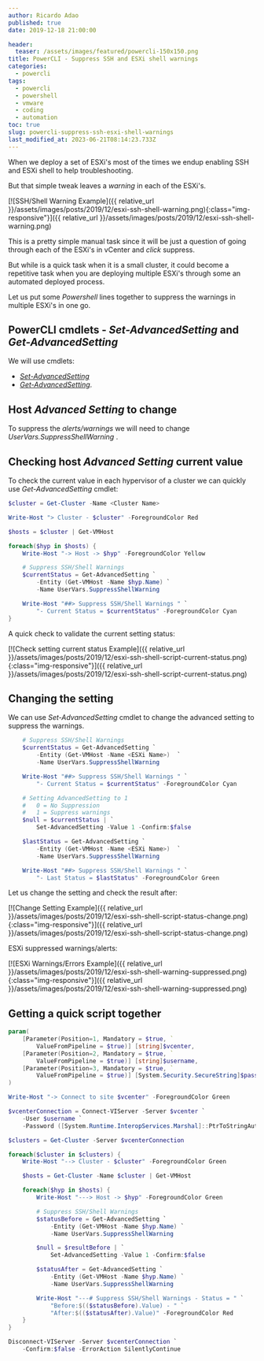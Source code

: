 ```yaml
---
author: Ricardo Adao
published: true
date: 2019-12-18 21:00:00

header:
  teaser: /assets/images/featured/powercli-150x150.png
title: PowerCLI - Suppress SSH and ESXi shell warnings
categories:
  - powercli
tags:
  - powercli
  - powershell
  - vmware
  - coding
  - automation
toc: true
slug: powercli-suppress-ssh-esxi-shell-warnings
last_modified_at: 2023-06-21T08:14:23.733Z
---
```

When we deploy a set of ESXi's most of the times we endup enabling SSH and ESXi shell to help troubleshooting.

But that simple tweak leaves a _warning_ in each of the ESXi's.

[![SSH/Shell Warning Example]({{ relative_url }}/assets/images/posts/2019/12/esxi-ssh-shell-warning.png){:class="img-responsive"}]({{ relative_url }}/assets/images/posts/2019/12/esxi-ssh-shell-warning.png)

This is a pretty simple manual task since it will be just a question of going through each of the ESXi's in vCenter and _click_ suppress.

But while is a quick task when it is a small cluster, it could become a repetitive task when you are deploying multiple ESXi's through some an automated deployed process.

Let us put some _Powershell_ lines together to suppress the warnings in multiple ESXi's in one go.

## PowerCLI cmdlets - _Set-AdvancedSetting_ and _Get-AdvancedSetting_

We will use cmdlets:

* [_Set-AdvancedSetting_](https://code.vmware.com/docs/10197/cmdlet-reference/doc/Get-AdvancedSetting.html)
* [_Get-AdvancedSetting_](https://code.vmware.com/docs/10197/cmdlet-reference/doc/Set-AdvancedSetting.html).

## Host _Advanced Setting_ to change

To suppress the _alerts/warnings_ we will need to change _UserVars.SuppressShellWarning_ .

## Checking host _Advanced Setting_ current value

To check the current value in each hypervisor of a cluster we can quickly use _Get-AdvancedSetting_ cmdlet:

```powershell
$cluster = Get-Cluster -Name <Cluster Name>

Write-Host "> Cluster - $cluster" -ForegroundColor Red

$hosts = $cluster | Get-VMHost

foreach($hyp in $hosts) {
    Write-Host "-> Host -> $hyp" -ForegroundColor Yellow

    # Suppress SSH/Shell Warnings
    $currentStatus = Get-AdvancedSetting `
        -Entity (Get-VMHost -Name $hyp.Name) `
        -Name UserVars.SuppressShellWarning

    Write-Host "##> Suppress SSH/Shell Warnings " `
        "- Current Status = $currentStatus" -ForegroundColor Cyan
}
```

A quick check to validate the current setting status:

[![Check setting current status Example]({{ relative_url }}/assets/images/posts/2019/12/esxi-ssh-shell-script-current-status.png){:class="img-responsive"}]({{ relative_url }}/assets/images/posts/2019/12/esxi-ssh-shell-script-current-status.png)

## Changing the setting

We can use _Set-AdvancedSetting_ cmdlet to change the advanced setting to suppress the warnings.

```powershell
    # Suppress SSH/Shell Warnings
    $currentStatus = Get-AdvancedSetting `
        -Entity (Get-VMHost -Name <ESXi Name>)  `
        -Name UserVars.SuppressShellWarning

    Write-Host "##> Suppress SSH/Shell Warnings " `
        "- Current Status = $currentStatus" -ForegroundColor Cyan

    # Setting AdvancedSetting to 1
    #   0 = No Suppression
    #   1 = Suppress warnings
    $null = $currentStatus | `
        Set-AdvancedSetting -Value 1 -Confirm:$false

    $lastStatus = Get-AdvancedSetting `
        -Entity (Get-VMHost -Name <ESXi Name>)  `
        -Name UserVars.SuppressShellWarning

    Write-Host "##> Suppress SSH/Shell Warnings " `
        "- Last Status = $lastStatus" -ForegroundColor Green
```

Let us change the setting and check the result after:

[![Change Setting Example]({{ relative_url }}/assets/images/posts/2019/12/esxi-ssh-shell-script-status-change.png){:class="img-responsive"}]({{ relative_url }}/assets/images/posts/2019/12/esxi-ssh-shell-script-status-change.png)

ESXi suppressed warnings/alerts:

[![ESXi Warnings/Errors Example]({{ relative_url }}/assets/images/posts/2019/12/esxi-ssh-shell-warning-suppressed.png){:class="img-responsive"}]({{ relative_url }}/assets/images/posts/2019/12/esxi-ssh-shell-warning-suppressed.png)

## Getting a quick script together

```powershell
param(
    [Parameter(Position=1, Mandatory = $true, `
        ValueFromPipeline = $true)] [string]$vcenter,
    [Parameter(Position=2, Mandatory = $true, `
        ValueFromPipeline = $true)] [string]$username,
    [Parameter(Position=3, Mandatory = $true, `
        ValueFromPipeline = $true)] [System.Security.SecureString]$password
)

Write-Host "-> Connect to site $vcenter" -ForegroundColor Green

$vcenterConnection = Connect-VIServer -Server $vcenter `
    -User $username `
    -Password ([System.Runtime.InteropServices.Marshal]::PtrToStringAuto([System.Runtime.InteropServices.Marshal]::SecureStringToBSTR($password)))

$clusters = Get-Cluster -Server $vcenterConnection

foreach($cluster in $clusters) {
    Write-Host "--> Cluster - $cluster" -ForegroundColor Green

    $hosts = Get-Cluster -Name $cluster | Get-VMHost

    foreach($hyp in $hosts) {
        Write-Host "---> Host -> $hyp" -ForegroundColor Green

        # Suppress SSH/Shell Warnings
        $statusBefore = Get-AdvancedSetting `
            -Entity (Get-VMHost -Name $hyp.Name) `
            -Name UserVars.SuppressShellWarning

        $null = $resultBefore | `
            Set-AdvancedSetting -Value 1 -Confirm:$false

        $statusAfter = Get-AdvancedSetting `
            -Entity (Get-VMHost -Name $hyp.Name) `
            -Name UserVars.SuppressShellWarning

        Write-Host "---# Suppress SSH/Shell Warnings - Status = " `
            "Before:$(($statusBefore).Value) - " `
            "After:$(($statusAfter).Value)" -ForegroundColor Red
    }
}

Disconnect-VIServer -Server $vcenterConnection `
    -Confirm:$false -ErrorAction SilentlyContinue
```
